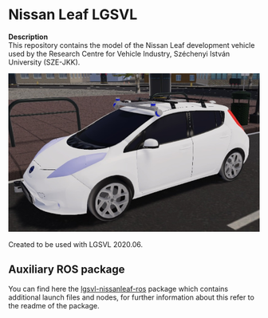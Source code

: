 # Nissan Leaf LGSVL
**Description**\
This repository contains the model of the Nissan Leaf development vehicle used by the Research Centre for Vehicle Industry, Széchenyi István University (SZE-JKK).
<p align="center">
    <img src="Figures/NissanLeafLGSVL.jpg" />
</p>

Created to be used with LGSVL 2020.06.


## Auxiliary ROS package
You can find here the [lgsvl-nissanleaf-ros](lgsvl-nissanleaf-ros/) package which contains additional launch files and nodes, for further information about this refer to the readme of the package.
